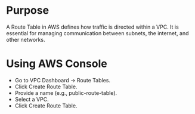 # Purpose
A Route Table in AWS defines how traffic is directed within a VPC. It is essential for managing communication between subnets, the internet, and other networks.

# Using AWS Console
- Go to VPC Dashboard → Route Tables.
- Click Create Route Table.
- Provide a name (e.g., public-route-table).
- Select a VPC.
- Click Create Route Table.